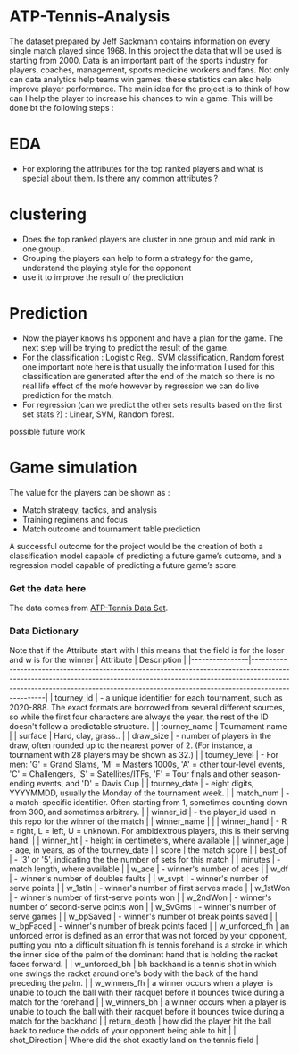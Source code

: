 # ATP-Tennis-Analysis
The dataset prepared by Jeff Sackmann contains information on every single match played since 1968. In this project the data that will be used is starting from 2000.
Data is an important part of the sports industry for players, coaches, management, sports medicine workers and fans. Not only can data analytics help teams win games, these statistics can also help improve player performance. 
The main idea for the project is to think of how can I help the player to increase his chances to win a game. 
This will be done bt the following steps :
# EDA 
- For exploring the attributes for the top ranked players and what is special about them. Is there any common attributes ? 
# clustering 
- Does the top ranked players are cluster in one group and mid rank in one group..
- Grouping the players can help to form a strategy for the game, understand the playing style for the opponent 
- use it to improve the result of the prediction
# Prediction
- Now the player knows his opponent and have a plan for the game. The next step will be trying to predict the result of the game.
- For the classification : Logistic Reg., SVM classification, Random forest 
one important note here is that usually the information I used for this classification are generated after the end of the match so there is no real life effect of the mofe however by regression we can do live prediction for the match.
- For regression (can we predict the other sets results based on the first set stats ?) : Linear, SVM, Random forest.

possible future work

# Game simulation
 The value for the players can be shown as :
- Match strategy, tactics, and analysis 
- Training regimens and focus
- Match outcome and tournament table prediction

A successful outcome for the
project would be the creation of both a classification model capable of predicting a
future game’s outcome, and a regression model capable of predicting a future game’s
score.


### Get the data here
The data comes from [ATP-Tennis Data Set](https://github.com/JeffSackmann/tennis_atp). 

### Data Dictionary
Note that if the Attribute start with l this means that the field is for the loser and w is for the winner 
| Attribute      | Description                                                                                                                                                                                                                                                  |
|----------------|--------------------------------------------------------------------------------------------------------------------------------------------------------------------------------------------------------------------------------------------------------------|
| tourney_id     | - a unique identifier for each tournament, such as 2020-888. The exact formats are borrowed from several different sources, so while the first four characters are always the year, the rest of the ID doesn't follow a predictable structure.               |
| tourney_name   | Tournament name                                                                                                                                                                                                                                              |
| surface        | Hard, clay, grass..                                                                                                                                                                                                                                          |
| draw_size      | - number of players in the draw, often rounded up to the nearest power of 2. (For instance, a tournament with 28 players may be shown as 32.)                                                                                                                |
| tourney_level  | - For men: 'G' = Grand Slams, 'M' = Masters 1000s, 'A' = other tour-level events, 'C' = Challengers, 'S' = Satellites/ITFs, 'F' = Tour finals and other season-ending events, and 'D' = Davis Cup                                                            |
| tourney_date   | - eight digits, YYYYMMDD, usually the Monday of the tournament week.                                                                                                                                                                                         |
| match_num      | - a match-specific identifier. Often starting from 1, sometimes counting down from 300, and sometimes arbitrary.                                                                                                                                             |
| winner_id      | - the player_id used in this repo for the winner of the match                                                                                                                                                                                                |
| winner_name    |                                                                                                                                                                                                                                                              |
| winner_hand    | - R = right, L = left, U = unknown. For ambidextrous players, this is their serving hand.                                                                                                                                                                    |
| winner_ht      | - height in centimeters, where available                                                                                                                                                                                                                     |
| winner_age     | - age, in years, as of the tourney_date                                                                                                                                                                                                                      |
|          score | the match score                                                                                                                                                                                                                                              |
| best_of        | - '3' or '5', indicating the the number of sets for this match                                                                                                                                                                                               |
| minutes        | - match length, where available                                                                                                                                                                                                                              |
| w_ace          | - winner's number of aces                                                                                                                                                                                                                                    |
| w_df           | - winner's number of doubles faults                                                                                                                                                                                                                          |
| w_svpt         | - winner's number of serve points                                                                                                                                                                                                                            |
| w_1stIn        | - winner's number of first serves made                                                                                                                                                                                                                       |
| w_1stWon       | - winner's number of first-serve points won                                                                                                                                                                                                                  |
| w_2ndWon       | - winner's number of second-serve points won                                                                                                                                                                                                                 |
| w_SvGms        | - winner's number of serve games                                                                                                                                                                                                                             |
| w_bpSaved      | - winner's number of break points saved                                                                                                                                                                                                                      |
| w_bpFaced      | - winner's number of break points faced                                                                                                                                                                                                                      |
|  w_unforced_fh |  an unforced error is defined as an error that was not forced by your opponent, putting you into a difficult situation  fh is tennis forehand is a stroke in which the inner side of the palm of the dominant hand that is holding the racket faces forward. |
|  w_unforced_bh | bh backhand is a tennis shot in which one swings the racket around one's body with the back of the hand preceding the palm.                                                                                                                                  |
|   w_winners_fh | a winner occurs when a player is unable to touch the ball with their racquet before it bounces twice during a match for the forehand                                                                                                                                     |
|   w_winners_bh | a winner occurs when a player is unable to touch the ball with their racquet before it bounces twice during a match for the backhand                                                                                                                                        |
|   return_depth | how did the player hit the ball back to reduce the odds of your opponent being able to hit                                                                                                                                                                   |
| shot_Direction | Where did the shot exactly land on the tennis field                                                                                                                                                                                                          |

